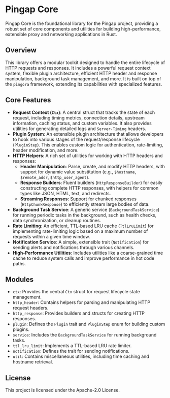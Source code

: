 # Pingap Core

Pingap Core is the foundational library for the Pingap project, providing a robust set of core components and utilities for building high-performance, extensible proxy and networking applications in Rust.

## Overview

This library offers a modular toolkit designed to handle the entire lifecycle of HTTP requests and responses. It includes a powerful request context system, flexible plugin architecture, efficient HTTP header and response manipulation, background task management, and more. It is built on top of the `pingora` framework, extending its capabilities with specialized features.

## Core Features

- **Request Context (`Ctx`)**: A central struct that tracks the state of each request, including timing metrics, connection details, upstream information, caching status, and custom variables. It also provides utilities for generating detailed logs and `Server-Timing` headers.
- **Plugin System**: An extensible plugin architecture that allows developers to hook into various stages of the request/response lifecycle (`PluginStep`). This enables custom logic for authentication, rate-limiting, header modification, and more.
- **HTTP Helpers**: A rich set of utilities for working with HTTP headers and responses:
    - **Header Manipulation**: Parse, create, and modify HTTP headers, with support for dynamic value substitution (e.g., `$hostname`, `$remote_addr`, `$http_user_agent`).
    - **Response Builders**: Fluent builders (`HttpResponseBuilder`) for easily constructing complete HTTP responses, with helpers for common types like JSON, HTML, text, and redirects.
    - **Streaming Responses**: Support for chunked responses (`HttpChunkResponse`) to efficiently stream large bodies of data.
- **Background Task Service**: A generic service (`BackgroundTaskService`) for running periodic tasks in the background, such as health checks, data synchronization, or cleanup routines.
- **Rate Limiting**: An efficient, TTL-based LRU cache (`TtlLruLimit`) for implementing rate-limiting logic based on a maximum number of requests within a given time window.
- **Notification Service**: A simple, extensible trait (`Notification`) for sending alerts and notifications through various channels.
- **High-Performance Utilities**: Includes utilities like a coarse-grained time cache to reduce system calls and improve performance in hot code paths.

## Modules

- `ctx`: Provides the central `Ctx` struct for request lifecycle state management.
- `http_header`: Contains helpers for parsing and manipulating HTTP request headers.
- `http_response`: Provides builders and structs for creating HTTP responses.
- `plugin`: Defines the `Plugin` trait and `PluginStep` enum for building custom plugins.
- `service`: Includes the `BackgroundTaskService` for running background tasks.
- `ttl_lru_limit`: Implements a TTL-based LRU rate limiter.
- `notification`: Defines the trait for sending notifications.
- `util`: Contains miscellaneous utilities, including time caching and hostname retrieval.

## License

This project is licensed under the Apache-2.0 License.
